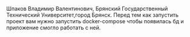 Шпаков Владимир Валентинович, Брянский Государственный Технический Университет,город Брянск.
Перед тем как запустить проект вам нужно запустить docker-compose чтобы появилась бд и приложение смогло работать с ней.
